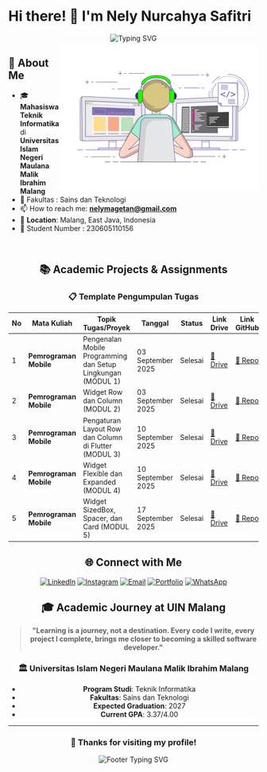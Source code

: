# Hi there! 👋 I'm Nely Nurcahya Safitri
<div align="center">
  <img src="https://readme-typing-svg.demolab.com?font=Fira+Code&size=32&duration=2800&pause=2000&color=A9FEF7&center=true&vCenter=true&width=940&lines=Welcome+to+my+GitHub+Profile!;Teknik+Informatika+Student;UIN+Malang;Always+learning+new+technologies;Let's+build+something+amazing!" alt="Typing SVG" />
</div>

<img align="right" alt="Coding" width="400" src="https://raw.githubusercontent.com/devSouvik/devSouvik/master/gif3.gif">

## 🚀 About Me

- 🎓 **Mahasiswa Teknik Informatika** di **Universitas Islam Negeri Maulana Malik Ibrahim Malang**
- 🔭 Fakultas : Sains dan Teknologi
- 📫 How to reach me: **nelymagetan@gmail.com**
- 📍 **Location**: Malang, East Java, Indonesia
- 📍 Student Number : 230605110156

<br clear="both">


<div align="center">

## 📚 Academic Projects & Assignments

### 📋 Template Pengumpulan Tugas

<div align="center">

| No | Mata Kuliah | Topik Tugas/Proyek | Tanggal | Status | Link Drive | Link GitHub |
|----|-------------|-------------------|----------|--------|------------|-------------|
| 1 | **Pemrograman Mobile** | Pengenalan Mobile Programming dan Setup Lingkungan (MODUL 1) | 03 September 2025 | Selesai | [📁 Drive](https://docs.google.com/document/d/1GjMiCmEA2JBYtFb_9aIqDIOkJQMeQa0z/edit?usp=drive_link&ouid=117343189238119532947&rtpof=true&sd=true) | [🔗 Repo](https://github.com/nelynur/MODUL-1.git) |
| 2 | **Pemrograman Mobile** | 	Widget Row dan Column (MODUL 2) | 03 September 2025 | Selesai | [📁 Drive](https://docs.google.com/document/d/1NlFM_2rp2yotg0CkNulXIx09fY-D1wd4/edit?usp=drive_link&ouid=117343189238119532947&rtpof=true&sd=true) | [🔗 Repo](https://github.com/nelynur/MODUL2.git) |
| 3 | **Pemrograman Mobile** | 	Pengaturan Layout Row dan Column di Flutter (MODUL 3) | 10 September 2025 | Selesai | [📁 Drive](https://docs.google.com/document/d/1umnzLJnxSRh5YzlIoCpbnh1-Rdmnm8rm/edit?usp=drive_link&ouid=117343189238119532947&rtpof=true&sd=true) | [🔗 Repo](https://github.com/nelynur/MODUL3.git) |
| 4 | **Pemrograman Mobile** | 	Widget Flexible dan Expanded (MODUL 4) | 10 September 2025 | Selesai | [📁 Drive](https://docs.google.com/document/d/1D4J5AKDtMBYiqGsvuZhwhjnZnecqG3f6/edit?usp=drive_link&ouid=117343189238119532947&rtpof=true&sd=true) | [🔗 Repo](https://github.com/nelynur/MODUL4.git) |
| 5 | **Pemrograman Mobile** | Widget SizedBox, Spacer, dan Card (MODUL 5) | 17 September 2025 | Selesai | [📁 Drive](https://drive.google.com/file/d/18nYm6plLZP8RPxiFC4Z7w-9PQidPFAYI/view?usp=drive_link) | [🔗 Repo](https://github.com/nelynur/MODUL5.git) |
</div>

## 🌐 Connect with Me

<div align="center">

[![LinkedIn](https://img.shields.io/badge/LinkedIn-0077B5?style=for-the-badge&logo=linkedin&logoColor=white)](https://linkedin.com/in/nely-nurcahya-safitri)
[![Instagram](https://img.shields.io/badge/Instagram-E4405F?style=for-the-badge&logo=instagram&logoColor=white)](https://www.instagram.com/neyliee.nr?igsh=MnI4ZmNuMDhtcnQ%3D&utm_source=qr)
[![Email](https://img.shields.io/badge/Email-D14836?style=for-the-badge&logo=gmail&logoColor=white)](mailto:nelymagetan@gmail.com)
[![Portfolio](https://img.shields.io/badge/Portfolio-FF5722?style=for-the-badge&logo=todoist&logoColor=white)](https://nelynur.github.io)
[![WhatsApp](https://img.shields.io/badge/WhatsApp-25D366?style=for-the-badge&logo=whatsapp&logoColor=white)](https://wa.me/62882010013717)

</div>

## 🎓 Academic Journey at UIN Malang

> **"Learning is a journey, not a destination. Every code I write, every project I complete, brings me closer to becoming a skilled software developer."**

### 🏛️ **Universitas Islam Negeri Maulana Malik Ibrahim Malang**
- **Program Studi**: Teknik Informatika
- **Fakultas**: Sains dan Teknologi
- **Expected Graduation**: 2027
- **Current GPA**: 3.37/4.00

---

<div align="center">
 
  ### 💝 Thanks for visiting my profile!
  
  <img src="https://readme-typing-svg.demolab.com?font=Fira+Code&size=18&duration=2000&pause=1000&color=58A6FF&center=true&vCenter=true&width=600&lines=Happy+Coding!;Always+Learning+%26+Growing;Teknik+Informatika+UIN+Malang+2021" alt="Footer Typing SVG" />
</div>

<!-- Nely Nurcahya Safitri - Teknik Informatika UIN Malang -->
<!-- Profile README with Academic Project Tracker -->
